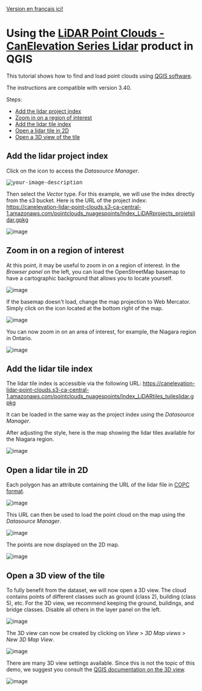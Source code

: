 [Version en français ici!](./QGIS_interactive_FR.md)

# Using the [LiDAR Point Clouds - CanElevation Series Lidar](https://open.canada.ca/data/en/dataset/7069387e-9986-4297-9f55-0288e9676947) product in QGIS

This tutorial shows how to find and load point clouds using [QGIS software](https://qgis.org/).

The instructions are compatible with version 3.40.

Steps:
* [Add the lidar project index](#add-the-lidar-project-index)
* [Zoom in on a region of interest](#zoom-in-on-a-region-of-interest)
* [Add the lidar tile index](#add-the-lidar-tile-index)
* [Open a lidar tile in 2D](#open-a-lidar-tile-in-2d)
* [Open a 3D view of the tile](#open-a-3d-view-of-the-tile)

## Add the lidar project index

Click on the icon to access the *Datasource Manager*.

<kbd><img src= "https://github.com/user-attachments/assets/c7fb6e3e-785f-48da-935a-63da70953ccd" alt="your-image-description"></kbd>

Then select the *Vector* type. For this example, we will use the index directly from the s3 bucket. 
Here is the URL of the project index: 
https://canelevation-lidar-point-clouds.s3-ca-central-1.amazonaws.com/pointclouds_nuagespoints/Index_LiDARprojects_projetslidar.gpkg

![image](https://github.com/user-attachments/assets/83d8dace-4b82-4855-a572-72d86f4b49fa)

## Zoom in on a region of interest

At this point, it may be useful to zoom in on a region of interest. In the *Browser panel* on the left, you can load the OpenStreetMap basemap to have a cartographic background that allows you to locate yourself.

![image](https://github.com/user-attachments/assets/6820f0d3-3134-4287-9be0-608c946172a4)

If the basemap doesn't load, change the map projection to Web Mercator. Simply click on the icon located at the bottom right of the map.

![image](https://github.com/user-attachments/assets/2de5dfdf-5cac-470a-afcd-b3b752f6211b)

You can now zoom in on an area of interest, for example, the Niagara region in Ontario.

![image](https://github.com/user-attachments/assets/ff8273df-5de0-4dbe-9f67-7eb883bf04ea)

## Add the lidar tile index

The lidar tile index is accessible via the following URL:
https://canelevation-lidar-point-clouds.s3-ca-central-1.amazonaws.com/pointclouds_nuagespoints/Index_LiDARtiles_tuileslidar.gpkg

It can be loaded in the same way as the project index using the *Datasource Manager*.

After adjusting the style, here is the map showing the lidar tiles available for the Niagara region.

![image](https://github.com/user-attachments/assets/ea5e6945-276a-41a0-b0ba-e98de9670c21)


## Open a lidar tile in 2D

Each polygon has an attribute containing the URL of the lidar file in [COPC format](https://copc.io/).

![image](https://github.com/user-attachments/assets/7a833d78-0923-43d0-9172-7b9fc40be7f9)

This URL can then be used to load the point cloud on the map using the *Datasource Manager*.

![image](https://github.com/user-attachments/assets/973ddf55-e929-4078-9411-aa0dbe1a0b7a)

The points are now displayed on the 2D map.

![image](https://github.com/user-attachments/assets/d0d16af4-2e1a-44c8-8628-b87a0522df88)

## Open a 3D view of the tile

To fully benefit from the dataset, we will now open a 3D view. The cloud contains points of different classes such as ground (class 2), building (class 5), etc. For the 3D view, we recommend keeping the ground, buildings, and bridge classes. Disable all others in the layer panel on the left.

![image](https://github.com/user-attachments/assets/62cf1f91-fd73-4137-a84b-5e8000865bb1)

The 3D view can now be created by clicking on *View* > *3D Map views* > *New 3D Map View*.

![image](https://github.com/user-attachments/assets/ba2a1fae-68e9-4114-aa59-c575adc60a42)

There are many 3D view settings available. Since this is not the topic of this demo, we suggest you consult the 
[QGIS documentation on the 3D view](https://docs.qgis.org/3.40/en/docs/user_manual/map_views/3d_map_view.html).

![image](https://github.com/user-attachments/assets/b0c193ba-45a8-426e-9e9c-b96c9b56ca12)

